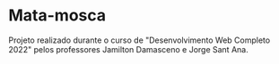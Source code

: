 # Mata-mosca
Projeto realizado durante o curso de "Desenvolvimento Web Completo 2022" pelos professores Jamilton Damasceno e Jorge Sant Ana.
